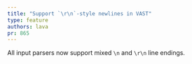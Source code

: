 ```yaml
---
title: "Support `\r\n`-style newlines in VAST"
type: feature
authors: lava
pr: 865
---
```


All input parsers now support mixed `\n` and `\r\n` line endings.
